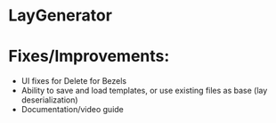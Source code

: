 # LayGenerator

# Fixes/Improvements:
- UI fixes for Delete for Bezels
- Ability to save and load templates, or use existing files as base (lay deserialization)
- Documentation/video guide
